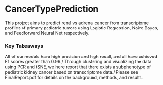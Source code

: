 # CancerTypePrediction
This project aims to predict renal vs adrenal cancer from transcriptome profiles of primary pediatric tumors using Logistic Regression, Naive Bayes, and Feedforward Neural Net respectively.
### Key Takeaways
All of our models have high precision and high recall, and all have achieved F1 scores greater than 0.96./
Through clustering and visualizing the data using PCR and tSNE, we here report that there exists a subphenotype of pediatric kidney cancer based on transcriptome data./
Please see FinalReport.pdf for details on the background, methods, and results.
